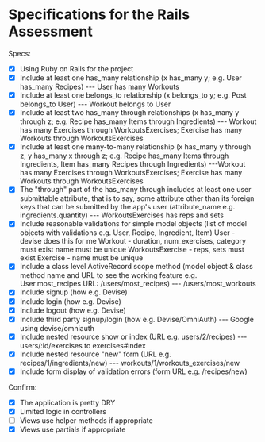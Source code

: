 # Specifications for the Rails Assessment

Specs:
- [x] Using Ruby on Rails for the project
- [x] Include at least one has_many relationship (x has_many y; e.g. User has_many Recipes) --- User has many Workouts
- [x] Include at least one belongs_to relationship (x belongs_to y; e.g. Post belongs_to User) --- Workout belongs to User
- [x] Include at least two has_many through relationships (x has_many y through z; e.g. Recipe has_many Items through Ingredients) --- Workout has many Exercises through WorkoutsExercises; Exercise has many Workouts through WorkoutsExercises
- [x] Include at least one many-to-many relationship (x has_many y through z, y has_many x through z; e.g. Recipe has_many Items through Ingredients, Item has_many Recipes through Ingredients) ---Workout has many Exercises through WorkoutsExercises; Exercise has many Workouts through WorkoutsExercises
- [x] The "through" part of the has_many through includes at least one user submittable attribute, that is to say, some attribute other than its foreign keys that can be submitted by the app's user (attribute_name e.g. ingredients.quantity) --- WorkoutsExercises has reps and sets
- [x] Include reasonable validations for simple model objects (list of model objects with validations e.g. User, Recipe, Ingredient, Item)
        User - devise does this for me
        Workout - duration, num_exercises, category must exist
                  name must be unique
        WorkoutsExercise - reps, sets must exist
        Exercise - name must be unique
- [x] Include a class level ActiveRecord scope method (model object & class method name and URL to see the working feature e.g. User.most_recipes URL: /users/most_recipes) --- /users/most_workouts
- [x] Include signup (how e.g. Devise)
- [x] Include login (how e.g. Devise)
- [x] Include logout (how e.g. Devise)
- [x] Include third party signup/login (how e.g. Devise/OmniAuth) --- Google using devise/omniauth
- [x] Include nested resource show or index (URL e.g. users/2/recipes) --- users/:id/exercises to exercises#index
- [x] Include nested resource "new" form (URL e.g. recipes/1/ingredients/new) --- workouts/1/workouts_exercises/new
- [x] Include form display of validation errors (form URL e.g. /recipes/new)

Confirm:
- [x] The application is pretty DRY
- [x] Limited logic in controllers
- [ ] Views use helper methods if appropriate
- [x] Views use partials if appropriate